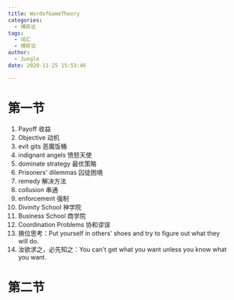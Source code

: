 ```yaml
---
title: WordofGameTheory
categories:
  - 博弈论
tags:
  - 词汇
  - 博弈论
author:
  - Jungle
date: 2020-11-25 15:53:46

---
```

# 第一节 #
1. Payoff				收益
2. Objective			动机
3. evit gits			恶魔饭桶
4. indignant angels		愤怒天使
5. dominate strategy	最优策略
6. Prisoners' dilemmas	囚徒困境
7. remedy				解决方法
8. collusion			串通
9. enforcement			强制
10. Divinity School  	神学院
11. Business School		商学院
12. Coordination Problems 协和谬误
13. 换位思考：Put yourself in others' shoes and try to figure out what they will do.
14. 汝欲求之，必先知之：You can't get what you want unless you know  what you want.

# 第二节 #
